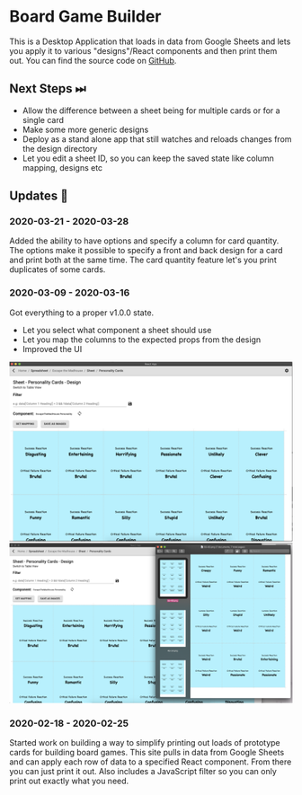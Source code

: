 # Board Game Builder

This is a Desktop Application that loads in data from Google Sheets and lets you apply it to various "designs"/React components and then print them out. You can find the source code on [GitHub](https://github.com/cajacko/board-game-builder).

## Next Steps ⏭

- Allow the difference between a sheet being for multiple cards or for a single card
- Make some more generic designs
- Deploy as a stand alone app that still watches and reloads changes from the design directory
- Let you edit a sheet ID, so you can keep the saved state like column mapping, designs etc

## Updates 🔼

### 2020-03-21 - 2020-03-28

Added the ability to have options and specify a column for card quantity. The options make it possible to specify a front and back design for a card and print both at the same time. The card quantity feature let's you print duplicates of some cards.

### 2020-03-09 - 2020-03-16

Got everything to a proper v1.0.0 state.

- Let you select what component a sheet should use
- Let you map the columns to the expected props from the design
- Improved the UI

![Board Game Builder 001](../assets/board-game-builder-001.png)
![Board Game Builder 002](../assets/board-game-builder-002.png)

### 2020-02-18 - 2020-02-25

Started work on building a way to simplify printing out loads of prototype cards for building board games. This site pulls in data from Google Sheets and can apply each row of data to a specified React component. From there you can just print it out. Also includes a JavaScript filter so you can only print out exactly what you need.

